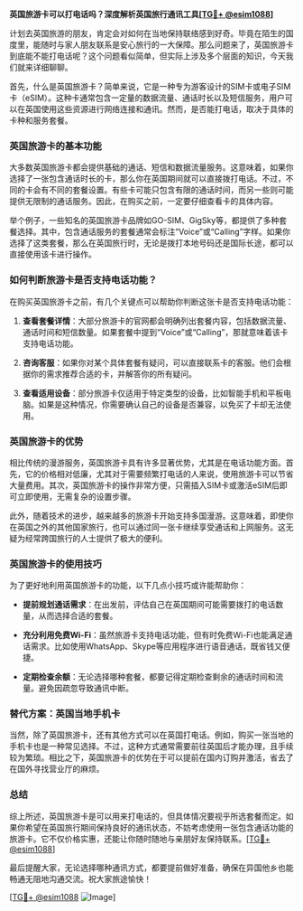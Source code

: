 **英国旅游卡可以打电话吗？深度解析英国旅行通讯工具[[TG💪+ @esim1088](https://t.me/s/esim1088)]**

计划去英国旅游的朋友，肯定会对如何在当地保持联络感到好奇。毕竟在陌生的国度里，能随时与家人朋友联系是安心旅行的一大保障。那么问题来了，英国旅游卡到底能不能打电话呢？这个问题看似简单，但实际上涉及多个层面的知识，今天我们就来详细聊聊。

首先，什么是英国旅游卡？简单来说，它是一种专为游客设计的SIM卡或电子SIM卡（eSIM）。这种卡通常包含一定量的数据流量、通话时长以及短信服务，用户可以在英国使用这些资源进行网络连接和通讯。然而，是否能打电话，取决于具体的卡种和服务套餐。

### 英国旅游卡的基本功能

大多数英国旅游卡都会提供基础的通话、短信和数据流量服务。这意味着，如果你选择了一张包含通话时长的卡，那么你在英国期间就可以直接拨打电话。不过，不同的卡会有不同的套餐设置。有些卡可能只包含有限的通话时间，而另一些则可能提供无限制的通话服务。因此，在购买之前，一定要仔细查看卡的具体内容。

举个例子，一些知名的英国旅游卡品牌如GO-SIM、GigSky等，都提供了多种套餐选择。其中，包含通话服务的套餐通常会标注“Voice”或“Calling”字样。如果你选择了这类套餐，那么在英国旅行时，无论是拨打本地号码还是国际长途，都可以直接使用该卡进行操作。

### 如何判断旅游卡是否支持电话功能？

在购买英国旅游卡之前，有几个关键点可以帮助你判断这张卡是否支持电话功能：

1. **查看套餐详情**：大部分旅游卡的官网都会明确列出套餐内容，包括数据流量、通话时间和短信数量。如果套餐中提到“Voice”或“Calling”，那就意味着该卡支持电话功能。

2. **咨询客服**：如果你对某个具体套餐有疑问，可以直接联系卡的客服。他们会根据你的需求推荐合适的卡，并解答你的所有疑问。

3. **查看适用设备**：部分旅游卡仅适用于特定类型的设备，比如智能手机和平板电脑。如果是这种情况，你需要确认自己的设备是否兼容，以免买了卡却无法使用。

### 英国旅游卡的优势

相比传统的漫游服务，英国旅游卡具有许多显著优势，尤其是在电话功能方面。首先，它的价格相对低廉，尤其对于需要频繁打电话的人来说，使用旅游卡可以节省大量费用。其次，英国旅游卡的操作非常方便，只需插入SIM卡或激活eSIM后即可立即使用，无需复杂的设置步骤。

此外，随着技术的进步，越来越多的旅游卡开始支持多国漫游。这意味着，即使你在英国之外的其他国家旅行，也可以通过同一张卡继续享受通话和上网服务。这无疑为经常跨国旅行的人士提供了极大的便利。

### 英国旅游卡的使用技巧

为了更好地利用英国旅游卡的功能，以下几点小技巧或许能帮助你：

- **提前规划通话需求**：在出发前，评估自己在英国期间可能需要拨打的电话数量，从而选择合适的套餐。
  
- **充分利用免费Wi-Fi**：虽然旅游卡支持电话功能，但有时免费Wi-Fi也能满足通话需求。比如使用WhatsApp、Skype等应用程序进行语音通话，既省钱又便捷。

- **定期检查余额**：无论选择哪种套餐，都要记得定期检查剩余的通话时间和流量。避免因疏忽导致通讯中断。

### 替代方案：英国当地手机卡

当然，除了英国旅游卡，还有其他方式可以在英国打电话。例如，购买一张当地的手机卡也是一种常见选择。不过，这种方式通常需要前往英国后才能办理，且手续较为繁琐。相比之下，英国旅游卡的优势在于可以提前在国内订购并激活，省去了在国外寻找营业厅的麻烦。

### 总结

综上所述，英国旅游卡是可以用来打电话的，但具体情况要视乎所选套餐而定。如果你希望在英国旅行期间保持良好的通讯状态，不妨考虑使用一张包含通话功能的旅游卡。它不仅价格实惠，还能让你随时随地与亲朋好友保持联系。[[TG💪+ @esim1088](https://t.me/s/esim1088)]

最后提醒大家，无论选择哪种通讯方式，都要提前做好准备，确保在异国他乡也能畅通无阻地沟通交流。祝大家旅途愉快！

[[TG💪+ @esim1088](https://t.me/s/esim1088) ![Image](https://i.postimg.cc/4NQfJmqS/Snipaste-2025-05-13-00-14-12.png)]